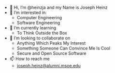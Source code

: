 - 👋 Hi, I’m @heinzja and my Name is Joseph Heinz
- 👀 I’m interested in:
  - Computer Engineering
  - Software Engineering
- 🌱 I’m currently learning
  - To Think Outside the Box
- 💞️ I’m looking to collaborate on
  - Anything Which Peaks My Interest
  - Something Someone Can Convince Me Is Cool
  - Secure and Open Source Software
- 📫 How to reach me
  - joseph.heinz@alumni.msoe.edu

<!---
heinzja/heinzja is a ✨ special ✨ repository because its `README.md` (this file) appears on your GitHub profile.
You can click the Preview link to take a look at your changes.
--->
